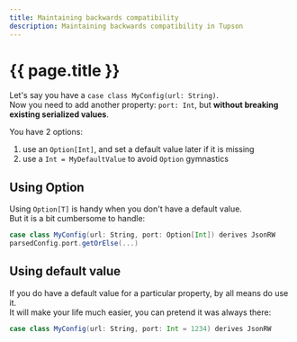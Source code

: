 ```yaml
---
title: Maintaining backwards compatibility
description: Maintaining backwards compatibility in Tupson
---
```


# {{ page.title }}


Let's say you have a `case class MyConfig(url: String)`.  
Now you need to add another property: `port: Int`, but **without breaking existing serialized values**.

You have 2 options:
1. use an `Option[Int]`, and set a default value later if it is missing
2. use a `Int = MyDefaultValue` to avoid `Option` gymnastics

## Using Option


Using `Option[T]` is handy when you don't have a default value.  
But it is a bit cumbersome to handle:
```scala
case class MyConfig(url: String, port: Option[Int]) derives JsonRW
parsedConfig.port.getOrElse(...)
```

## Using default value

If you do have a default value for a particular property, by all means do use it.  
It will make your life much easier, you can pretend it was always there:

```scala
case class MyConfig(url: String, port: Int = 1234) derives JsonRW
```